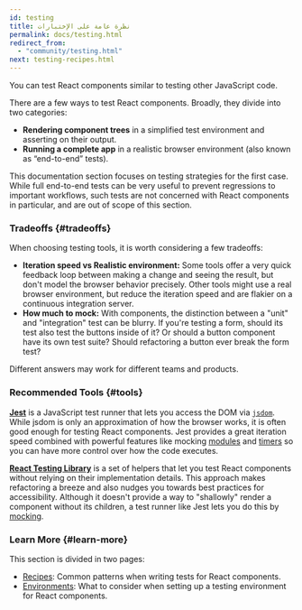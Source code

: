 ```yaml
---
id: testing
title: نظرة عامة على الإختبارات
permalink: docs/testing.html
redirect_from:
  - "community/testing.html"
next: testing-recipes.html
---
```


You can test React components similar to testing other JavaScript code.

There are a few ways to test React components. Broadly, they divide into two categories:

* **Rendering component trees** in a simplified test environment and asserting on their output.
* **Running a complete app** in a realistic browser environment (also known as “end-to-end” tests).

This documentation section focuses on testing strategies for the first case. While full end-to-end tests can be very useful to prevent regressions to important workflows, such tests are not concerned with React components in particular, and are out of scope of this section.

### Tradeoffs {#tradeoffs}


When choosing testing tools, it is worth considering a few tradeoffs:

* **Iteration speed vs Realistic environment:** Some tools offer a very quick feedback loop between making a change and seeing the result, but don't model the browser behavior precisely. Other tools might use a real browser environment, but reduce the iteration speed and are flakier on a continuous integration server.
* **How much to mock:** With components, the distinction between a "unit" and "integration" test can be blurry. If you're testing a form, should its test also test the buttons inside of it? Or should a button component have its own test suite? Should refactoring a button ever break the form test?

Different answers may work for different teams and products.

### Recommended Tools {#tools}

**[Jest](https://facebook.github.io/jest/)** is a JavaScript test runner that lets you access the DOM via [`jsdom`](/docs/testing-environments.html#mocking-a-rendering-surface). While jsdom is only an approximation of how the browser works, it is often good enough for testing React components. Jest provides a great iteration speed combined with powerful features like mocking [modules](/docs/testing-environments.html#mocking-modules) and [timers](/docs/testing-environments.html#mocking-timers) so you can have more control over how the code executes.

**[React Testing Library](https://testing-library.com/react)** is a set of helpers that let you test React components without relying on their implementation details. This approach makes refactoring a breeze and also nudges you towards best practices for accessibility. Although it doesn't provide a way to "shallowly" render a component without its children, a test runner like Jest lets you do this by [mocking](/docs/testing-recipes.html#mocking-modules).

### Learn More {#learn-more}

This section is divided in two pages:

- [Recipes](/docs/testing-recipes.html): Common patterns when writing tests for React components.
- [Environments](/docs/testing-environments.html): What to consider when setting up a testing environment for React components.
